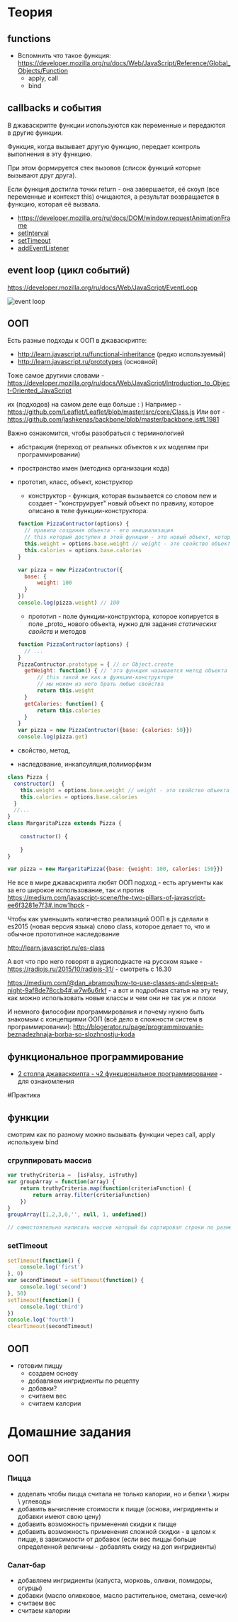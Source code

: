 # Теория
## functions
* Вспомнить что такое функция: https://developer.mozilla.org/ru/docs/Web/JavaScript/Reference/Global_Objects/Function
  * apply, call
  * bind
  
## callbacks и события
В джаваскрипте функции используются как переменные и передаются в другие функции.

Функция, когда вызывает другую функцию, передает контроль выполнения в эту функцию.

При этом формируется стек вызовов (список функций которые вызывают друг друга). 

Если функция достигла точки return - она завершается, её скоуп (все переменные и контекст this) очищаются, а результат возвращается в функцию, которая её вызвала.

* https://developer.mozilla.org/ru/docs/DOM/window.requestAnimationFrame
* [setInterval](https://developer.mozilla.org/en-US/docs/Web/API/WindowTimers/setInterval)
* [setTimeout](https://developer.mozilla.org/en-US/docs/Web/API/WindowTimers/setTimeout)
* [addEventListener](https://developer.mozilla.org/ru/docs/Web/API/EventTarget/addEventListener)
  
## event loop (цикл событий)

https://developer.mozilla.org/ru/docs/Web/JavaScript/EventLoop

![event loop](https://developer.mozilla.org/files/4617/default.svg)

  
## ООП
Есть разные подходы к ООП в джаваскрипте: 
* http://learn.javascript.ru/functional-inheritance (редко используемый)
* http://learn.javascript.ru/prototypes (основной)

Тоже самое другими словами - https://developer.mozilla.org/ru/docs/Web/JavaScript/Introduction_to_Object-Oriented_JavaScript


их (подходов) на самом деле еще больше : )
Например - https://github.com/Leaflet/Leaflet/blob/master/src/core/Class.js
Или вот - https://github.com/jashkenas/backbone/blob/master/backbone.js#L1981


Важно ознакомится, чтобы разобраться с терминологией 
* абстракция (переход от реальных объектов к их моделям при программировании)
* пространство имен (методика организации кода) 
* прототип, класс, объект, конструктор 
  * конструктор - функция, которая вызывается со словом new и создает - "конструирует" новый объект по правилу, которое описано в теле функции-конструктора.
  ```javascript
  function PizzaContructor(options) {
    // правила создания объекта - его инициализация
    // this который доступен в этой функции - это новый объект, который будет создан если функцию вызвать с new
    this.weight = options.base.weight // weight - это свойство объекта
    this.calories = options.base.calories
  }
  
  var pizza = new PizzaContructor({
    base: {
        weight: 100
    }
  })
  console.log(pizza.weight) // 100
  ```
  * прототип - поле функции-конструктора, которое копируется в поле \_proto\_ нового объекта, нужно для задания _статических свойств_ и методов
  
  ```javascript
  function PizzaContructor(options) {
    // ...
  }
  PizzaContructor.prototype = { // or Object.create
    getWeight: function() { // 'эта функция называется метод объекта
        // this такой же как в функции-конструкторе
        // мы можем из него брать любые свойства
        return this.weight 
    }
    getCalories: function() {
        return this.calories
    }
  }
  var pizza = new PizzaContructor({base: {calories: 50}})
  console.log(pizza.get)
  ```
* свойство, метод, 
* наследование, инкапсуляция,полиморфизм
```javascript
class Pizza {
  constructor()  {
    this.weight = options.base.weight // weight - это свойство объекта
    this.calories = options.base.calories
  }
  //...
}
class MargaritaPizza extends Pizza {
    
    constructor() {
    
    }
}

var pizza = new MargaritaPizza({base: {weight: 100, calories: 150}})

```

Не все в мире джаваскрипта любят ООП подход - есть аргументы как за его широкое использование, так и против
https://medium.com/javascript-scene/the-two-pillars-of-javascript-ee6f3281e7f3#.inow1hpck - 

Чтобы как уменьшить количество реализаций ООП в js сделали в es2015 (новая версия языка) слово class, которое делает то, что и обычное прототипное наследование

http://learn.javascript.ru/es-class

А вот что про него говорят в аудиоподкасте на русском языке - https://radiojs.ru/2015/10/radiojs-31/ - смотреть с 16.30

https://medium.com/@dan_abramov/how-to-use-classes-and-sleep-at-night-9af8de78ccb4#.w7w6u6rkf - а вот и подробная статья на эту тему, как можно использовать новые классы и чем они не так уж и плохи

И немного философии программирования и почему нужно быть знакомым с концепциями ООП (всё дело в сложности систем в программировании):
http://blogerator.ru/page/programmirovanie-beznadezhnaja-borba-so-slozhnostju-koda

## функциональное программирование
* [2 столпа джаваскрипта - ч2 функциональное программирование](http://frontender.info/the-two-pillars-of-javascript-pt-2-functional-programming/) - для ознакомления



#Практика 
## функции
смотрим как по разному можно вызывать функции через call, apply
используем bind

### сгруппировать массив 
```javascript
var truthyCriteria =  [isFalsy, isTruthy]
var groupArray = function(array) {
    return truthyCriteria.map(function(criteriaFunction) {
        return array.filter(criteriaFunction)
    })
}
groupArray([1,2,3,0,'', null, 1, undefined])

// самостоятельно написать массив который бы сортировал строки по размеру строки
```
### setTimeout
```javascript
setTimeout(function() {
    console.log('first')
}, 0)
var secondTimeout = setTimeout(function() {
    console.log('second')
}, 50)
setTimeout(function() {
    console.log('third')
})
console.log('fourth')
clearTimeout(secondTimeout)
```

## ООП
* готовим пиццу
  * создаем основу
  * добавляем ингридиенты по рецепту
  * добавки?
  * считаем вес
  * считаем калории


# Домашние задания
## ООП
### Пицца
* доделать чтобы пицца считала не только калории, но и белки \ жиры \ углеводы
* добавить вычисление стоимости к пицце (основа, ингридиенты и добавки имеют свою цену)
* добавить возможность применения скидки к пицце
* добавить возможность применения сложной скидки - в целом к пицце, в зависимости от добавок (если вес пиццы больше определенной величины - добавлять скиду на доп ингридиенты)

### Салат-бар
* добавляем ингридиенты (капуста, морковь, оливки, помидоры, огурцы)
* добавки (масло оливковое, масло растительное, сметана, семечки)
* считаем вес
* считаем калории

